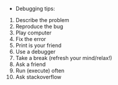 * Debugging tips:

1. Describe the problem
2. Reproduce the bug
3. Play computer
4. Fix the error
5. Print is your friend
6. Use a debugger
7. Take a break (refresh your mind/relax!)
8. Ask a friend
9. Run (execute) often 
10. Ask stackoverflow 
